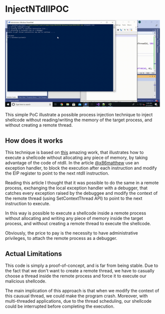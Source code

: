 # InjectNTdllPOC

![](Media/poc.gif)

This simple PoC illustrate a possible process injection technique to inject shellcode without reading/writing the memory of the target process, and without creating a remote thread.

## How does it works

This technique is based on [this](https://www.x86matthew.com/view_post?id=windows_no_exec) amazing work, that illustrates how to execute a shellcode without allocating any piece of memory, by taking advantage of the code of ntdll.
In the article [@x86matthew](https://twitter.com/x86matthew) use an exception handler, to block the execution after each instruction and modify the EIP register to point to the next ntdll instruction.

Reading this article I thought that it was possible to do the same in a remote process, exchanging the local exception handler with a debugger, that catches every exception raised by the debuggee and modify the context of the remote thread (using SetContextThread API) to point to the next instruction to execute.

In this way is possible to execute a shellcode inside a remote process without allocating and writing any piece of memory inside the target process, and without creating a remote thread to execute the shellcode.

Obviously, the price to pay is the necessity to have administrative privileges, to attach the remote process as a debugger.

## Actual Limitations

This code is simply a proof-of-concept, and is far from being stable.
Due to the fact that we don't want to create a remote thread, we have to casually choose a thread inside the remote process and force it to execute our malicious shellcode.

The main implication of this approach is that when we modify the context of this causual thread, we could make the program crash. 
Moreover, with multi-threaded applications, due to the thread scheduling, our shellcode could be interrupted before completing the execution.